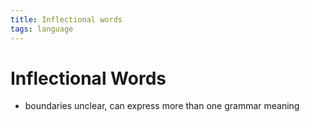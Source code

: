 ```yaml
---
title: Inflectional words
tags: language
---
```


# Inflectional Words
- boundaries unclear, can express more than one grammar meaning









